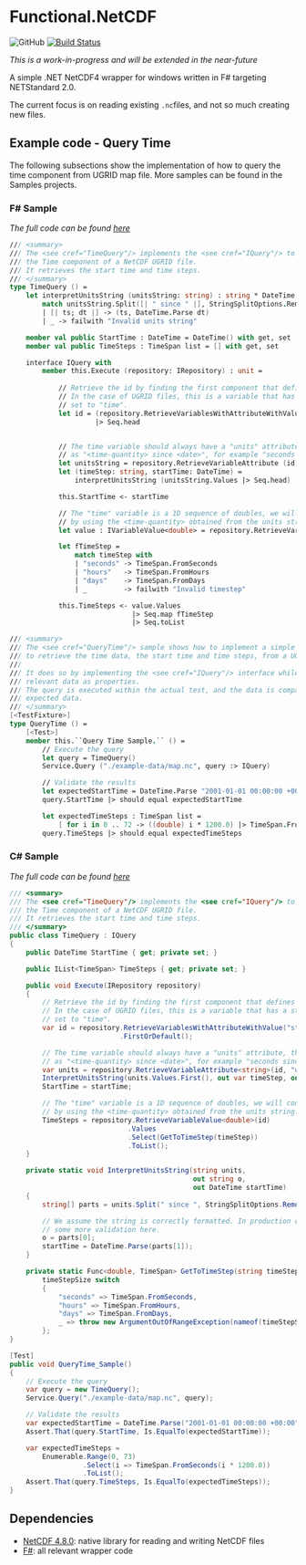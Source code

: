 # Functional.NetCDF
![GitHub](https://img.shields.io/github/license/BeardedPlatypus/Functional.NetCDF) [![Build Status](https://dev.azure.com/mwtegelaers/Functional.NetCDF/_apis/build/status/BeardedPlatypus.Functional.NetCDF?branchName=main)](https://dev.azure.com/mwtegelaers/Functional.NetCDF/_build/latest?definitionId=32&branchName=main)  

*This is a work-in-progress and will be extended in the near-future*

A simple .NET NetCDF4 wrapper for windows written in F# targeting NETStandard 2.0.

The current focus is on reading existing `.nc`files, and not so much creating new files.

## Example code - Query Time

The following subsections show the implementation of how to query the time 
component from UGRID map file. More samples can be found in the Samples projects.

### F# Sample
*The full code can be found [here](https://github.com/BeardedPlatypus/Functional.NetCDF/blob/main/Functional.NetCDF.Samples.FSharp/QueryTime.fs)*

```fsharp
/// <summary>
/// The <see cref="TimeQuery"/> implements the <see cref="IQuery"/> to obtain
/// the Time component of a NetCDF UGRID file.
/// It retrieves the start time and time steps.
/// </summary>
type TimeQuery () =
    let interpretUnitsString (unitsString: string) : string * DateTime =
        match unitsString.Split([| " since " |], StringSplitOptions.RemoveEmptyEntries) with
        | [| ts; dt |] -> (ts, DateTime.Parse dt)
        | _ -> failwith "Invalid units string"

    member val public StartTime : DateTime = DateTime() with get, set
    member val public TimeSteps : TimeSpan list = [] with get, set

    interface IQuery with
        member this.Execute (repository: IRepository) : unit =
            
            // Retrieve the id by finding the first component that defines a time component.
            // In the case of UGRID files, this is a variable that has a standard_name attribute
            // set to "time".
            let id = (repository.RetrieveVariablesWithAttributeWithValue ("standard_name", "time")) 
                     |> Seq.head


            // The time variable should always have a "units" attribute, that defines a string 
            // as "<time-quantity> since <date>", for example "seconds since 2021-06-14 00:00:00 +00:00"
            let unitsString = repository.RetrieveVariableAttribute (id, "units")
            let (timeStep: string, startTime: DateTime) = 
                interpretUnitsString (unitsString.Values |> Seq.head)

            this.StartTime <- startTime

            // The "time" variable is a 1D sequence of doubles, we will convert this to time spans
            // by using the <time-quantity> obtained from the units string.
            let value : IVariableValue<double> = repository.RetrieveVariableValue<double> id

            let fTimeStep = 
                match timeStep with 
                | "seconds" -> TimeSpan.FromSeconds
                | "hours"   -> TimeSpan.FromHours
                | "days"    -> TimeSpan.FromDays
                | _         -> failwith "Invalid timestep"

            this.TimeSteps <- value.Values 
                              |> Seq.map fTimeStep
                              |> Seq.toList

/// <summary>
/// The <see cref="QueryTime"/> sample shows how to implement a simple NetCDF query
/// to retrieve the time data, the start time and time steps, from a UGRID map file.
///
/// It does so by implementing the <see cref="IQuery"/> interface while exposing the
/// relevant data as properties.
/// The query is executed within the actual test, and the data is compared with the
/// expected data.
/// </summary>
[<TestFixture>]
type QueryTime () =
    [<Test>]
    member this.``Query Time Sample.`` () =
        // Execute the query
        let query = TimeQuery()
        Service.Query ("./example-data/map.nc", query :> IQuery)

        // Validate the results
        let expectedStartTime = DateTime.Parse "2001-01-01 00:00:00 +00:00"
        query.StartTime |> should equal expectedStartTime

        let expectedTimeSteps : TimeSpan list = 
            [ for i in 0 .. 72 -> ((double) i * 1200.0) |> TimeSpan.FromSeconds ]
        query.TimeSteps |> should equal expectedTimeSteps
```

### C# Sample
*The full code can be found [here](https://github.com/BeardedPlatypus/Functional.NetCDF/blob/main/Functional.NetCDF.Samples.CSharp/QueryTime.cs)*

```csharp
/// <summary>
/// The <see cref="TimeQuery"/> implements the <see cref="IQuery"/> to obtain
/// the Time component of a NetCDF UGRID file.
/// It retrieves the start time and time steps.
/// </summary>
public class TimeQuery : IQuery
{
    public DateTime StartTime { get; private set; }

    public IList<TimeSpan> TimeSteps { get; private set; }

    public void Execute(IRepository repository)
    {
        // Retrieve the id by finding the first component that defines a time component.
        // In the case of UGRID files, this is a variable that has a standard_name attribute
        // set to "time".
        var id = repository.RetrieveVariablesWithAttributeWithValue("standard_name", "time")
                           .FirstOrDefault();

        // The time variable should always have a "units" attribute, that defines a string 
        // as "<time-quantity> since <date>", for example "seconds since 2021-06-14 00:00:00 +00:00"
        var units = repository.RetrieveVariableAttribute<string>(id, "units");
        InterpretUnitsString(units.Values.First(), out var timeStep, out var startTime);
        StartTime = startTime;

        // The "time" variable is a 1D sequence of doubles, we will convert this to time spans
        // by using the <time-quantity> obtained from the units string.
        TimeSteps = repository.RetrieveVariableValue<double>(id)
                             .Values
                             .Select(GetToTimeStep(timeStep))
                             .ToList();
    }

    private static void InterpretUnitsString(string units,
                                             out string o,
                                             out DateTime startTime)
    {
        string[] parts = units.Split(" since ", StringSplitOptions.RemoveEmptyEntries);

        // We assume the string is correctly formatted. In production code we might want to add
        // some more validation here.
        o = parts[0];
        startTime = DateTime.Parse(parts[1]);
    }

    private static Func<double, TimeSpan> GetToTimeStep(string timeStepSize) =>
        timeStepSize switch
        {
            "seconds" => TimeSpan.FromSeconds,
            "hours" => TimeSpan.FromHours,
            "days" => TimeSpan.FromDays,
            _ => throw new ArgumentOutOfRangeException(nameof(timeStepSize), timeStepSize, null)
        };
}

[Test]
public void QueryTime_Sample()
{
    // Execute the query
    var query = new TimeQuery();
    Service.Query("./example-data/map.nc", query);

    // Validate the results
    var expectedStartTime = DateTime.Parse("2001-01-01 00:00:00 +00:00");
    Assert.That(query.StartTime, Is.EqualTo(expectedStartTime));

    var expectedTimeSteps =
        Enumerable.Range(0, 73)
                  .Select(i => TimeSpan.FromSeconds(i * 1200.0))
                  .ToList();
    Assert.That(query.TimeSteps, Is.EqualTo(expectedTimeSteps));
}
```

## Dependencies

* [NetCDF 4.8.0](https://www.unidata.ucar.edu/software/netcdf/docs/index.html): native library for reading and writing NetCDF files
* [F#](https://fsharp.org/): all relevant wrapper code
